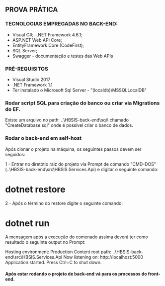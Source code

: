 ## PROVA PRÁTICA 

### TECNOLOGIAS EMPREGADAS NO BACK-END:
- Visual C#;
-.NET Framework 4.6.1;
- ASP.NET Web API Core;
- EntityFramework Core (CodeFirst);
- SQL Server;
- Swagger - documentação e testes das Web APIs

### PRÉ-REQUISITOS
- Visual Studio 2017
- .NET Framework 1.1
- Ter instalado o Microsoft Sql Server - "(localdb)\MSSQLLocalDB"

### Rodar script SQL para criação do banco ou criar via Migrations do EF.
Existe um arquivo no path: ..\HBSIS-back-end\sql\ chamado "CreateDatabase.sql" onde é possível criar o banco de dados.

### Rodar o back-end em self-host

Após clonar o projeto na máquina, os seguintes passos devem ser seguidos:

1 - Entrar no diretótio raiz do projeto via Prompt de comando "CMD-DOS" (..\HBSIS-back-end\src\HBSIS.Services.Api) e digitar o seguinte comando:

# dotnet restore

2 - Após o término do restore digite o seguinte comando:

# dotnet run

A mensagem após a execução do comenado assima deverá ter como resultado o seguinte output no Prompt: 

Hosting environment: Production
Content root path: ..\HBSIS-back-end\src\HBSIS.Services.Api
Now listening on: http://localhost:5000
Application started. Press Ctrl+C to shut down.

#### Após estar rodando o projeto de back-end vá para os processos do front-end.
